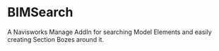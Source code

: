# BIMSearch

A Navisworks Manage AddIn for searching Model Elements and easily creating Section Bozes around it. 
